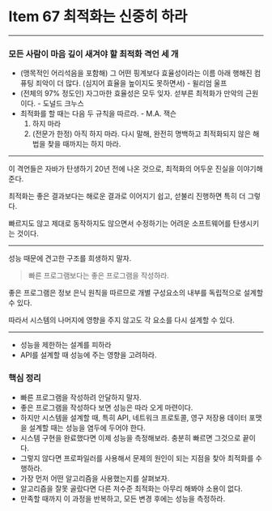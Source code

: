 # Item 67 최적화는 신중히 하라

--------------------------------------------

### 모든 사람이 마음 깊이 새겨야 할 최적화 격언 세 개

* (맹목적인 어리석음을 포함해) 그 어떤 핑계보다 효율성이라는 이름 아래 행해진 컴퓨팅 죄악이 더 많다. (심지어 효율을 높이지도 못하면서) - 윌리엄 울프
* (전체의 97% 정도인) 자그마한 효율성은 모두 잊자. 섣부른 최적화가 만악의 근원이다. - 도널드 크누스
* 최적화를 할 때는 다음 두 규칙을 따르라. - M.A. 잭슨
  1. 하지 마라
  2. (전문가 한정) 아직 하지 마라. 다시 말해, 완전히 명백하고 최적화되지 않은 해법을 찾을 때까지는 하지 마라. 

<hr>

이 격언들은 자바가 탄생하기 20년 전에 나온 것으로, 최적화의 어두운 진실을 이야기해준다. 

최적화는 좋은 결과보다는 해로운 결과로 이어지기 쉽고, 섣불리 진행하면 특히 더 그렇다. 

빠르지도 않고 제대로 동작하지도 않으면서 수정하기는 어려운 소프트웨어를 탄생시키는 것이다. 

<hr>

성능 때문에 견고한 구조를 희생하지 말자. 

> 빠른 프로그램보다는 좋은 프로그램을 작성하라. 

좋은 프로그램은 정보 은닉 원칙을 따르므로 개별 구성요소의 내부를 독립적으로 설계할 수 있다. 

따라서 시스템의 나머지에 영향을 주지 않고도 각 요소를 다시 설계할 수 있다. 

<hr>

* 성능을 제한하는 설계를 피하라
* API를 설계할 때 성능에 주는 영향을 고려하라. 


### 핵심 정리
- 빠른 프로그램을 작성하려 안달하지 말자. 
- 좋은 프로그램을 작성하다 보면 성능은 따라 오게 마련이다. 
- 하지만 시스템을 설계할 때, 특히 API, 네트워크 프로토콜, 영구 저장용 데이터 포맷을 설계할 때는 성능을 염두에 두어야 한다. 
- 시스템 구현을 완료했다면 이제 성능을 측정해보라. 충분히 빠르면 그것으로 끝이다. 
- 그렇지 않다면 프로파일러를 사용해서 문제의 원인이 되는 지점을 찾아 최적화를 수행하라. 
- 가장 먼저 어떤 알고리즘을 사용했는지를 살펴보자. 
- 알고리즘을 잘못 골랐다면 다른 저수준 최적화는 아무리 해봐야 소용이 없다. 
- 만족할 때까지 이 과정을 반복하고, 모든 변경 후에는 성능을 측정하라. 
